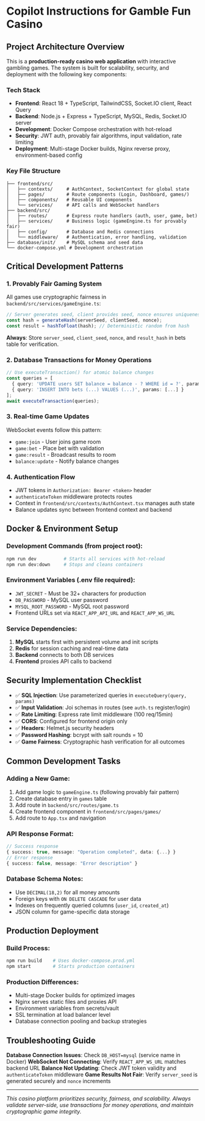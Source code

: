 # Copilot Instructions for Gamble Fun Casino

## Project Architecture Overview

This is a **production-ready casino web application** with interactive gambling games. The system is built for scalability, security, and deployment with the following key components:

### Tech Stack
- **Frontend**: React 18 + TypeScript, TailwindCSS, Socket.IO client, React Query
- **Backend**: Node.js + Express + TypeScript, MySQL, Redis, Socket.IO server
- **Development**: Docker Compose orchestration with hot-reload
- **Security**: JWT auth, provably fair algorithms, input validation, rate limiting
- **Deployment**: Multi-stage Docker builds, Nginx reverse proxy, environment-based config

### Key File Structure
```
├── frontend/src/
│   ├── contexts/     # AuthContext, SocketContext for global state
│   ├── pages/        # Route components (Login, Dashboard, games/)
│   ├── components/   # Reusable UI components
│   └── services/     # API calls and WebSocket handlers
├── backend/src/
│   ├── routes/       # Express route handlers (auth, user, game, bet)
│   ├── services/     # Business logic (gameEngine.ts for provably fair)
│   ├── config/       # Database and Redis connections
│   └── middleware/   # Authentication, error handling, validation
├── database/init/    # MySQL schema and seed data
└── docker-compose.yml # Development orchestration
```

## Critical Development Patterns

### 1. Provably Fair Gaming System
All games use cryptographic fairness in `backend/src/services/gameEngine.ts`:
```typescript
// Server generates seed, client provides seed, nonce ensures uniqueness
const hash = generateHash(serverSeed, clientSeed, nonce);
const result = hashToFloat(hash); // Deterministic random from hash
```
**Always**: Store `server_seed`, `client_seed`, `nonce`, and `result_hash` in bets table for verification.

### 2. Database Transactions for Money Operations
```typescript
// Use executeTransaction() for atomic balance changes
const queries = [
  { query: 'UPDATE users SET balance = balance - ? WHERE id = ?', params: [betAmount, userId] },
  { query: 'INSERT INTO bets (...) VALUES (...)', params: [...] }
];
await executeTransaction(queries);
```

### 3. Real-time Game Updates
WebSocket events follow this pattern:
- `game:join` - User joins game room  
- `game:bet` - Place bet with validation
- `game:result` - Broadcast results to room
- `balance:update` - Notify balance changes

### 4. Authentication Flow
- JWT tokens in `Authorization: Bearer <token>` header
- `authenticateToken` middleware protects routes
- Context in `frontend/src/contexts/AuthContext.tsx` manages auth state
- Balance updates sync between frontend context and backend

## Docker & Environment Setup

### Development Commands (from project root):
```bash
npm run dev          # Starts all services with hot-reload
npm run dev:down     # Stops and cleans containers
```

### Environment Variables (.env file required):
- `JWT_SECRET` - Must be 32+ characters for production
- `DB_PASSWORD` - MySQL user password  
- `MYSQL_ROOT_PASSWORD` - MySQL root password
- Frontend URLs set via `REACT_APP_API_URL` and `REACT_APP_WS_URL`

### Service Dependencies:
1. **MySQL** starts first with persistent volume and init scripts
2. **Redis** for session caching and real-time data
3. **Backend** connects to both DB services
4. **Frontend** proxies API calls to backend

## Security Implementation Checklist

- ✅ **SQL Injection**: Use parameterized queries in `executeQuery(query, params)`
- ✅ **Input Validation**: Joi schemas in routes (see `auth.ts` register/login)
- ✅ **Rate Limiting**: Express rate limit middleware (100 req/15min)
- ✅ **CORS**: Configured for frontend origin only
- ✅ **Headers**: Helmet.js security headers
- ✅ **Password Hashing**: bcrypt with salt rounds = 10
- ✅ **Game Fairness**: Cryptographic hash verification for all outcomes

## Common Development Tasks

### Adding a New Game:
1. Add game logic to `gameEngine.ts` (following provably fair pattern)
2. Create database entry in `games` table
3. Add route in `backend/src/routes/game.ts`
4. Create frontend component in `frontend/src/pages/games/`
5. Add route to `App.tsx` and navigation

### API Response Format:
```typescript
// Success response
{ success: true, message: "Operation completed", data: {...} }
// Error response  
{ success: false, message: "Error description" }
```

### Database Schema Notes:
- Use `DECIMAL(18,2)` for all money amounts
- Foreign keys with `ON DELETE CASCADE` for user data
- Indexes on frequently queried columns (`user_id`, `created_at`)
- JSON column for game-specific data storage

## Production Deployment

### Build Process:
```bash
npm run build    # Uses docker-compose.prod.yml
npm start        # Starts production containers
```

### Production Differences:
- Multi-stage Docker builds for optimized images
- Nginx serves static files and proxies API
- Environment variables from secrets/vault
- SSL termination at load balancer level
- Database connection pooling and backup strategies

## Troubleshooting Guide

**Database Connection Issues**: Check `DB_HOST=mysql` (service name in Docker)
**WebSocket Not Connecting**: Verify `REACT_APP_WS_URL` matches backend URL
**Balance Not Updating**: Check JWT token validity and `authenticateToken` middleware
**Game Results Not Fair**: Verify `server_seed` is generated securely and `nonce` increments

---

*This casino platform prioritizes security, fairness, and scalability. Always validate server-side, use transactions for money operations, and maintain cryptographic game integrity.*